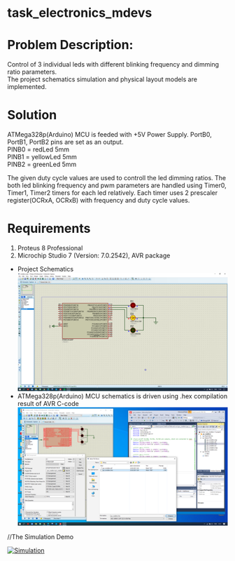 # task_electronics_mdevs

# Problem Description:
Control of 3 individual leds with different blinking frequency and dimming ratio parameters.\
The project schematics simulation and physical layout models are implemented.

# Solution
ATMega328p(Arduino) MCU is feeded with +5V Power Supply. 
PortB0, PortB1, PortB2 pins are set as an output.\
PINB0 = redLed 5mm \
PINB1 = yellowLed 5mm \
PINB2 = greenLed 5mm

The given duty cycle values are used to controll the led dimming ratios.
The both led blinking frequency and pwm parameters are handled using Timer0, Timer1, Timer2 timers for each led relatively.
Each timer uses 2 prescaler register(OCRxA, OCRxB) with frequency and duty cycle values.

# Requirements
1) Proteus 8 Professional
2) Microchip Studio 7 (Version: 7.0.2542), AVR package

* Project Schematics\
![alt text](Proteus_Atmega328p/schematics_colored.png)
* ATMega328p(Arduino) MCU schematics is driven using .hex compilation result of AVR C-code\
![alt text](atmega328p.png)

//The Simulation Demo

[![Simulation](https://youtu.be/Blmsg7yWJyE)](https://youtu.be/Blmsg7yWJyE "Simulation")
